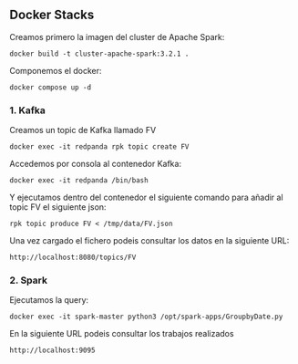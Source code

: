 ## Docker Stacks

Creamos primero la imagen del cluster de Apache Spark:
```
docker build -t cluster-apache-spark:3.2.1 .
```

Componemos el docker:
```
docker compose up -d
```

### 1. Kafka

Creamos un topic de Kafka llamado FV
```
docker exec -it redpanda rpk topic create FV
```

Accedemos por consola al contenedor Kafka:
```
docker exec -it redpanda /bin/bash 
```

Y ejecutamos dentro del contenedor el siguiente comando para añadir al topic FV el siguiente json:
```
rpk topic produce FV < /tmp/data/FV.json
```

Una vez cargado el fichero podeis consultar los datos en la siguiente URL:

```
http://localhost:8080/topics/FV
```

### 2. Spark

Ejecutamos la query:
```
docker exec -it spark-master python3 /opt/spark-apps/GroupbyDate.py
```

En la siguiente URL podeis consultar los trabajos realizados

```
http://localhost:9095
```

